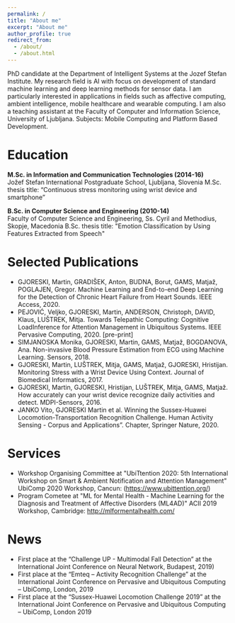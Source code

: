 ```yaml
---
permalink: /
title: "About me"
excerpt: "About me"
author_profile: true
redirect_from: 
  - /about/
  - /about.html
---
```


PhD candidate at the Department of Intelligent Systems at the Jozef Stefan Institute. My research field is AI with focus on development of standard machine learning and deep learning methods for sensor data. I am particularly interested in applications in fields such as affective computing, ambient intelligence, mobile healthcare and wearable computing. I am also a teaching assistant at the Faculty of Computer and Information Science, University of Ljubljana. Subjects: Mobile Computing and Platform Based Development.

Education
======
**M.Sc. in Information and Communication Technologies (2014-16)**<br/>
Jožef Stefan International Postgraduate School, Ljubljana, Slovenia
M.Sc. thesis title: “Continuous stress monitoring using wrist device and smartphone”

**B.Sc. in Computer Science and Engineering (2010-14)**<br/>
Faculty of Computer Science and Engineering, Ss. Cyril and Methodius, Skopje, Macedonia
B.Sc. thesis title: "Emotion Classification by Using Features Extracted from Speech"


Selected Publications
======
* GJORESKI, Martin, GRADIŠEK, Anton, BUDNA, Borut, GAMS, Matjaž, POGLAJEN, Gregor. Machine Learning and End-to-end Deep Learning for the Detection of Chronic Heart Failure from Heart Sounds. IEEE Access, 2020. 
* PEJOVIĆ, Veljko, GJORESKI, Martin, ANDERSON, Christoph, DAVID, Klaus, LUŠTREK, Mitja. Towards Telepathic Computing: Cognitive LoadInference for Attention Management in Ubiquitous Systems. IEEE Pervasive Computing, 2020. [pre-print]
* SIMJANOSKA Monika, GJORESKI, Martin, GAMS, Matjaž, BOGDANOVA, Ana. Non-invasive Blood Pressure Estimation from ECG using Machine Learning. Sensors, 2018.
* GJORESKI, Martin, LUŠTREK, Mitja, GAMS, Matjaž, GJORESKI, Hristijan. Monitoring Stress with a Wrist Device Using Context. Journal of Biomedical Informatics, 2017.
* GJORESKI, Martin, GJORESKI, Hristijan, LUŠTREK, Mitja, GAMS, Matjaž. How accurately can your wrist device recognize daily activities and detect. MDPI-Sensors, 2016.
* JANKO Vito, GJORESKI Martin et al. Winning the Sussex-Huawei Locomotion-Transportation Recognition Challenge. Human Activity Sensing - Corpus and Applications”. Chapter, Springer Nature, 2020.


Services
======
* Workshop Organising Committee at "UbiTtention 2020: 5th International Workshop on
Smart & Ambient Notification and Attention Management" UbiComp 2020 Workshop, Cancun: (https://www.ubittention.org/)
* Program Cometee at "ML for Mental Health - Machine Learning for the Diagnosis and Treatment of Affective Disorders (ML4AD)"
ACII 2019 Workshop, Cambridge: http://mlformentalhealth.com/


News
======
* First place at the “Challenge UP - Multimodal Fall Detection” at the International Joint Conference on Neural Network, Budapest, 2019)
* First place at the “Emteq – Activity Recognition Challenge” at the International Joint Conference on Pervasive and Ubiquitous Computing – UbiComp, London, 2019
* First place at the “Sussex-Huawei Locomotion Challenge 2019” at the International Joint Conference on Pervasive and Ubiquitous Computing – UbiComp, London 2019

